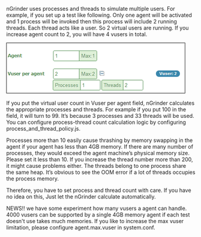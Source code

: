 nGrinder uses processes and threads to simulate multiple users. For example, if you set up a test like following. Only one agent will be activated and 1 process will be invoked then this process will include 2 running threads. Each thread acts like a user. So 2 virtual users are running. If you increase agent count to 2, you will have 4 vusers in total.

![](assets/Process-and-Thread-113f5.png)

If you put the virtual user count in Vuser per agent field, nGrinder calculates the appropriate processes and threads. For example if you put 100 in the field, it will turn to 99. It’s because 3 processes and 33 threads will be used. You can configure process-thread count calculation logic by configuring process_and_thread_policy.js.

Processes more than 10 easily cause thrashing by memory swapping in the agent if your agent has less than 4GB memory. If there are many number of processes, they would exceed the agent machine’s physical memory size. Please set it less than 10. If you increase the thread number more than 200, it might cause problems either. The threads belong to one process share the same heap. It’s obvious to see the OOM error if a lot of threads occupies the process memory.

Therefore, you have to set process and thread count with care. If you have no idea on this, Just let the nGrinder calculate automatically.

NEWS!! we have some experiment how many vusers a agent can handle. 4000 vusers can be supported by a single 4GB memory agent if each test doesn't use takes much memories. If you like to increase the max vuser limitation, please configure agent.max.vuser in system.conf.
